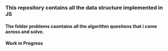 ### This repository contains all the data structure implemented in JS

#### The folder problems caontains all the algorithm questions that i come across and solve.

#### Work in Progress